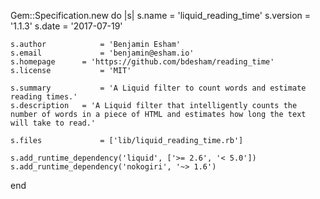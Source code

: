 Gem::Specification.new do |s|
	s.name				= 'liquid_reading_time'
	s.version			= '1.1.3'
	s.date				= '2017-07-19'

	s.author			= 'Benjamin Esham'
	s.email				= 'benjamin@esham.io'
	s.homepage		= 'https://github.com/bdesham/reading_time'
	s.license			= 'MIT'

	s.summary			= 'A Liquid filter to count words and estimate reading times.'
	s.description	= 'A Liquid filter that intelligently counts the number of words in a piece of HTML and estimates how long the text will take to read.'

	s.files				= ['lib/liquid_reading_time.rb']

	s.add_runtime_dependency('liquid', ['>= 2.6', '< 5.0'])
	s.add_runtime_dependency('nokogiri', '~> 1.6')
end
